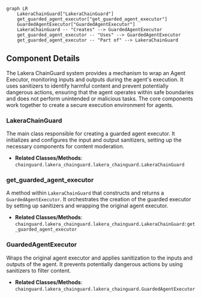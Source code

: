 ```mermaid
graph LR
    LakeraChainGuard["LakeraChainGuard"]
    get_guarded_agent_executor["get_guarded_agent_executor"]
    GuardedAgentExecutor["GuardedAgentExecutor"]
    LakeraChainGuard -- "Creates" --> GuardedAgentExecutor
    get_guarded_agent_executor -- "Uses" --> GuardedAgentExecutor
    get_guarded_agent_executor -- "Part of" --> LakeraChainGuard
```

## Component Details

The Lakera ChainGuard system provides a mechanism to wrap an Agent Executor, monitoring inputs and outputs during the agent's execution. It uses sanitizers to identify harmful content and prevent potentially dangerous actions, ensuring that the agent operates within safe boundaries and does not perform unintended or malicious tasks. The core components work together to create a secure execution environment for agents.

### LakeraChainGuard
The main class responsible for creating a guarded agent executor. It initializes and configures the input and output sanitizers, setting up the necessary components for content moderation.
- **Related Classes/Methods**: `chainguard.lakera_chainguard.lakera_chainguard.LakeraChainGuard`

### get_guarded_agent_executor
A method within `LakeraChainGuard` that constructs and returns a `GuardedAgentExecutor`. It orchestrates the creation of the guarded executor by setting up sanitizers and wrapping the original agent executor.
- **Related Classes/Methods**: `chainguard.lakera_chainguard.lakera_chainguard.LakeraChainGuard:get_guarded_agent_executor`

### GuardedAgentExecutor
Wraps the original agent executor and applies sanitization to the inputs and outputs of the agent. It prevents potentially dangerous actions by using sanitizers to filter content.
- **Related Classes/Methods**: `chainguard.lakera_chainguard.lakera_chainguard.GuardedAgentExecutor`
